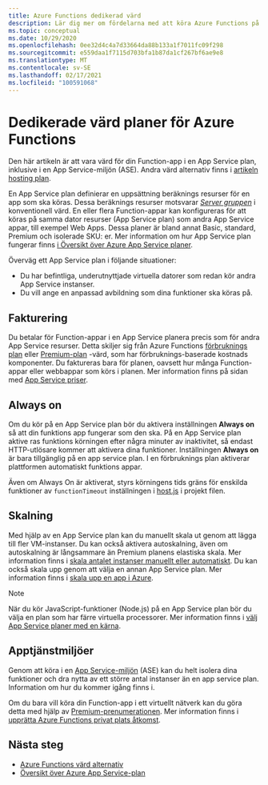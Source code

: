 ```yaml
---
title: Azure Functions dedikerad värd
description: Lär dig mer om fördelarna med att köra Azure Functions på en dedikerad App Service värd plan.
ms.topic: conceptual
ms.date: 10/29/2020
ms.openlocfilehash: 0ee32d4c4a7d33664da88b133a1f7011fc09f298
ms.sourcegitcommit: e559daa1f7115d703bfa1b87da1cf267bf6ae9e8
ms.translationtype: MT
ms.contentlocale: sv-SE
ms.lasthandoff: 02/17/2021
ms.locfileid: "100591068"
---
```

# <a name="dedicated-hosting-plans-for-azure-functions"></a>Dedikerade värd planer för Azure Functions

Den här artikeln är att vara värd för din Function-app i en App Service plan, inklusive i en App Service-miljön (ASE). Andra värd alternativ finns i [artikeln hosting plan](functions-scale.md).

En App Service plan definierar en uppsättning beräknings resurser för en app som ska köras. Dessa beräknings resurser motsvarar [_Server gruppen_](https://wikipedia.org/wiki/Server_farm) i konventionell värd. En eller flera Function-appar kan konfigureras för att köras på samma dator resurser (App Service plan) som andra App Service appar, till exempel Web Apps. Dessa planer är bland annat Basic, standard, Premium och isolerade SKU: er. Mer information om hur App Service plan fungerar finns [i Översikt över Azure App Service planer](../app-service/overview-hosting-plans.md).

Överväg ett App Service plan i följande situationer:

* Du har befintliga, underutnyttjade virtuella datorer som redan kör andra App Service instanser.
* Du vill ange en anpassad avbildning som dina funktioner ska köras på.

## <a name="billing"></a>Fakturering

Du betalar för Function-appar i en App Service planera precis som för andra App Service resurser. Detta skiljer sig från Azure Functions [förbruknings plan](consumption-plan.md) eller [Premium-plan](functions-premium-plan.md) -värd, som har förbruknings-baserade kostnads komponenter. Du faktureras bara för planen, oavsett hur många Function-appar eller webbappar som körs i planen. Mer information finns på sidan med [App Service priser](https://azure.microsoft.com/pricing/details/app-service/windows/). 

## <a name="always-on"></a><a name="always-on"></a> Always on

Om du kör på en App Service plan bör du aktivera inställningen **Always on** så att din funktions app fungerar som den ska. På en App Service plan aktive ras funktions körningen efter några minuter av inaktivitet, så endast HTTP-utlösare kommer att aktivera dina funktioner. Inställningen **Always on** är bara tillgänglig på en app service plan. I en förbruknings plan aktiverar plattformen automatiskt funktions appar.

Även om Always On är aktiverat, styrs körningens tids gräns för enskilda funktioner av `functionTimeout` inställningen i [host.js](functions-host-json.md#functiontimeout) i projekt filen.

## <a name="scaling"></a>Skalning

Med hjälp av en App Service plan kan du manuellt skala ut genom att lägga till fler VM-instanser. Du kan också aktivera autoskalning, även om autoskalning är långsammare än Premium planens elastiska skala. Mer information finns i [skala antalet instanser manuellt eller automatiskt](../azure-monitor/autoscale/autoscale-get-started.md?toc=%2fazure%2fapp-service%2ftoc.json). Du kan också skala upp genom att välja en annan App Service plan. Mer information finns i [skala upp en app i Azure](../app-service/manage-scale-up.md). 

> [!NOTE] 
> När du kör JavaScript-funktioner (Node.js) på en App Service plan bör du välja en plan som har färre virtuella processorer. Mer information finns i [välj App Service planer med en kärna](functions-reference-node.md#choose-single-vcpu-app-service-plans). 
<!-- Note: the portal links to this section via fwlink https://go.microsoft.com/fwlink/?linkid=830855 --> 

## <a name="app-service-environments"></a>Apptjänstmiljöer

Genom att köra i en [App Service-miljön](../app-service/environment/intro.md) (ASE) kan du helt isolera dina funktioner och dra nytta av ett större antal instanser än en app service plan. Information om hur du kommer igång finns i.

Om du bara vill köra din Function-app i ett virtuellt nätverk kan du göra detta med hjälp av [Premium-prenumerationen](functions-premium-plan.md). Mer information finns i [upprätta Azure Functions privat plats åtkomst](functions-create-private-site-access.md). 

## <a name="next-steps"></a>Nästa steg

+ [Azure Functions värd alternativ](functions-scale.md)
+ [Översikt över Azure App Service-plan](../app-service/overview-hosting-plans.md)